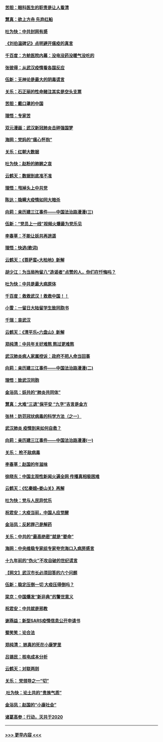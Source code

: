 #### [苦胆：眼科医生的职责是让人看清](../pages/nsc993/n11853840.md?t=02090231) 
#### [慧真：欲上方舟 先弃红船](../pages/nsc993/n11853483.md?t=02090231) 
#### [吐为快：中共封网有感](../pages/nsc993/n11852575.md?t=02090231) 
#### [《刘伯温碑记》点明避开瘟疫的真言](../pages/nsc993/n11852128.md?t=02090231) 
#### [千百度：方舱医院内幕：没电没药没暖气没吃的](../pages/nsc993/n11850211.md?t=02090231) 
#### [张彼得：从武汉疫情看各国反应](../pages/nsc993/n11850102.md?t=02090231) 
#### [伍新：无神论是最大的阴毒谎言](../pages/nsc993/n11846129.md?t=02090231) 
#### [关乐：石正丽的性命赌注其实是空头支票](../pages/nsc993/n11846109.md?t=02090231) 
#### [苦胆：戴口罩的中国](../pages/nsc993/n11845576.md?t=02090231) 
#### [理悟：专家苦](../pages/nsc993/n11845564.md?t=02090231) 
#### [双元漫画：武汉新冠肺炎击碎强国梦](../pages/nsc993/n11843320.md?t=02090231) 
#### [海网：党妈的“瘟心怀抱”](../pages/nsc993/n11840740.md?t=02090231) 
#### [关乐：红朝大数据](../pages/nsc993/n11840675.md?t=02090231) 
#### [吐为快：赵粉的肺腑之哀](../pages/nsc993/n11840618.md?t=02090231) 
#### [云鹤天：数据到底准不准](../pages/nsc993/n11840325.md?t=02090231) 
#### [理悟：甩掉头上中共党](../pages/nsc993/n11838826.md?t=02090231) 
#### [陈达：隐瞒大疫情如同大暗杀](../pages/nsc993/n11838771.md?t=02090231) 
#### [向莉：亲历建三江事件——中国法治路漫漫(三)](../pages/nsc993/n11831825.md?t=02090231) 
#### [伍新：“党员上一线”视频火爆最为党乐见](../pages/nsc993/n11838200.md?t=02090231) 
#### [李春草：不能让妖共再逍遥](../pages/nsc993/n11838102.md?t=02090231) 
#### [理悟：快逃(歌词)](../pages/nsc993/n11838083.md?t=02090231) 
#### [云鹤天：《菩萨蛮▪大柏地》新解](../pages/nsc993/n11838059.md?t=02090231) 
#### [胡少江：为当局拘留八“造谣者”点赞的人，你们在忏悔吗？](../pages/nsc993/n11836801.md?t=02090231) 
#### [吐为快：中共是最大病原体](../pages/nsc993/n11836748.md?t=02090231) 
#### [千百度：救救武汉！救救中国！！](../pages/nsc993/n11836145.md?t=02090231) 
#### [小雪：一留日大陆留学生致同胞书](../pages/nsc993/n11834624.md?t=02090231) 
#### [千瑞：哀武汉](../pages/nsc993/n11833647.md?t=02090231) 
#### [云鹤天：《清平乐▪六盘山》新解](../pages/nsc993/n11833611.md?t=02090231) 
#### [郑纯清：中共年关好难熬 熬过更难熬](../pages/nsc993/n11833489.md?t=02090231) 
#### [武汉肺炎病人家属控诉：政府不把人命当回事](../pages/nsc993/n11833205.md?t=02090231) 
#### [向莉：亲历建三江事件——中国法治路漫漫(二)](../pages/nsc993/n11829102.md?t=02090231) 
#### [理悟：致武汉同胞](../pages/nsc993/n11831522.md?t=02090231) 
#### [金浴凤：妖共的“肺炎共同体”](../pages/nsc993/n11829448.md?t=02090231) 
#### [慧真：大难“三退”保平安 “九字”吉言是金方](../pages/nsc993/n11829501.md?t=02090231) 
#### [张林：防范冠状病毒的科学方法（之一）](../pages/nsc993/n11828618.md?t=02090231) 
#### [武汉肺炎 疫情到来如何自救？](../pages/nsc993/n11827632.md?t=02090231) 
#### [向莉：亲历建三江事件——中国法治路漫漫(一)](../pages/nsc993/n11827190.md?t=02090231) 
#### [关乐： 枪不敌病毒](../pages/nsc993/n11826746.md?t=02090231) 
#### [李春草：赵国的年滋味](../pages/nsc993/n11826321.md?t=02090231) 
#### [徐晓东：中国主观性新闻火遍全网 传播真相极困难](../pages/nsc993/n11826508.md?t=02090231) 
#### [云鹤天：《忆秦娥▪娄山关》再解](../pages/nsc993/n11824682.md?t=02090231) 
#### [吐为快：党与人民异忧乐](../pages/nsc993/n11824660.md?t=02090231) 
#### [祝君安：大疫当前，中国人应觉醒](../pages/nsc993/n11821946.md?t=02090231) 
#### [金浴凤：反躬罪己是解药](../pages/nsc993/n11820280.md?t=02090231) 
#### [关乐：中共的“最高绝密”就是“要命”](../pages/nsc993/n11816946.md?t=02090231) 
#### [海网：中央维稳专家组专家夸完海口入病房感言](../pages/nsc993/n11815138.md?t=02090231) 
#### [十九年前的“伪火”不攻自破的世纪谎言](../pages/nsc993/n11813238.md?t=02090231) 
#### [【网文】武汉市长必须回答的六个问题](../pages/nsc993/n11813848.md?t=02090231) 
#### [伍新：稳定压倒一切 大疫压得倒吗？](../pages/nsc993/n11812634.md?t=02090231) 
#### [梁京：中国爆发“新非典”的警世意义](../pages/nsc993/n11812554.md?t=02090231) 
#### [祝君安：中共就是邪教](../pages/nsc993/n11812431.md?t=02090231) 
#### [谢燕益：新型SARS疫情信息公开申请书](../pages/nsc993/n11808840.md?t=02090231) 
#### [蜀笑笑：论合法](../pages/nsc993/n11808064.md?t=02090231) 
#### [郑纯清： 她真的死在小康梦里](../pages/nsc993/n11806623.md?t=02090231) 
#### [吕锡民：核电成本分析](../pages/nsc993/n11806284.md?t=02090231) 
#### [云鹤天：对联两则](../pages/nsc993/n11805957.md?t=02090231) 
#### [关乐： 党领导之一“切”](../pages/nsc993/n11804505.md?t=02090231) 
#### [ 吐为快：论土共的“贵族气质”](../pages/nsc993/n11804490.md?t=02090231) 
#### [金浴凤：赵国的“小康社会”](../pages/nsc993/n11804452.md?t=02090231) 
#### [诸葛高参：行动，灭共于2020](../pages/nsc993/n11804120.md?t=02090231) 

----
#### [ >>> 更早内容 <<< ](../indexes/nsc993-earlier.md)

